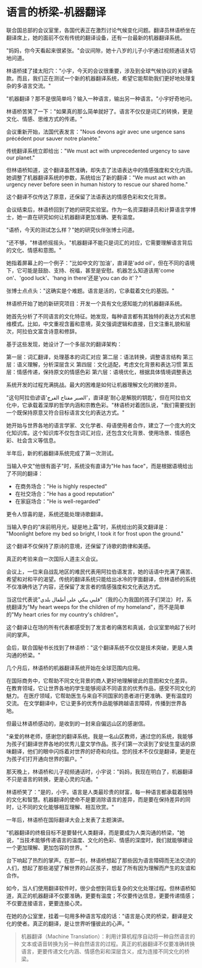 # 语言的桥梁-机器翻译

联合国总部的会议室里，各国代表正在激烈讨论气候变化问题。翻译员林语桥坐在翻译席上，她的面前不仅有传统的翻译设备，还有一台最新的机器翻译系统。

"妈妈，你今天看起来很紧张。"会议间隙，她十八岁的儿子小宇通过视频通话关切地问道。

林语桥揉了揉太阳穴："小宇，今天的会议很重要，涉及到全球气候协议的关键条款。而且，我们正在测试一个新的机器翻译系统，希望它能帮助我们更好地处理复杂的多语言交流。"

"机器翻译？那不是很简单吗？输入一种语言，输出另一种语言。"小宇好奇地问。

林语桥苦笑了一下："如果真的那么简单就好了。语言不仅仅是词汇的转换，更是文化、情感、思维方式的传递。"

会议重新开始，法国代表发言："Nous devons agir avec une urgence sans précédent pour sauver notre planète."

传统翻译系统立即给出："We must act with unprecedented urgency to save our planet."

但林语桥知道，这个翻译虽然准确，却失去了法语表达中的情感强度和文化内涵。她调整了机器翻译系统的参数，系统给出了新的翻译："We must act with an urgency never before seen in human history to rescue our shared home."

这个翻译不仅传达了原意，还保留了法语表达的情感色彩和文化背景。

会议结束后，林语桥回到了她的研究实验室。作为一名资深翻译员和计算语言学博士，她一直在研究如何让机器翻译更加准确、更有温度。

"语桥，今天的测试怎么样？"她的研究伙伴张博士问道。

"还不够，"林语桥摇摇头，"机器翻译不能只是词汇的对应，它需要理解语言背后的文化、情感和意图。"

她指着屏幕上的一个例子："比如中文的'加油'，直译是'add oil'，但在不同的语境下，它可能是鼓励、支持、祝福，甚至是安慰。机器怎么知道该用'come on'、'good luck'、'hang in there'还是'you can do it'？"

张博士点点头："这确实是个难题。语言是活的，它承载着文化的基因。"

林语桥开始了她的新研究项目：开发一个具有文化感知能力的机器翻译系统。

她首先分析了不同语言的文化特征。她发现，每种语言都有其独特的表达方式和思维模式。比如，中文重视含蓄和意境，英文强调逻辑和直接，日文注重礼貌和层次，阿拉伯文富含诗意和修辞。

基于这些发现，她设计了一个多层次的翻译架构：

第一层：词汇翻译，处理基本的词汇对应
第二层：语法转换，调整语言结构
第三层：语义理解，分析深层含义
第四层：文化适配，考虑文化背景和表达习惯
第五层：情感传递，保持原文的情感色彩
第六层：语境优化，根据具体情境调整表达

系统开发的过程充满挑战。最大的困难是如何让机器理解文化的微妙差异。

"这句阿拉伯谚语'الصبر مفتاح الفرج'，直译是'耐心是解脱的钥匙'，但在阿拉伯文化中，它承载着深厚的哲学内涵和宗教色彩。"林语桥对着团队说，"我们需要找到一个既保持原意又符合目标语言文化的表达方式。"

她开始与世界各地的语言学家、文化学者、母语使用者合作，建立了一个庞大的文化知识库。这个知识库不仅包含词汇对应，还包含文化背景、使用场景、情感色彩、社会含义等信息。

半年后，新的机器翻译系统完成了第一次测试。

当输入中文"他很有面子"时，系统没有直译为"He has face"，而是根据语境给出了不同的翻译：
- 在商务场合："He is highly respected"
- 在社交场合："He has a good reputation"
- 在家庭场合："He is well-regarded"

更令人惊喜的是，系统还能处理诗歌翻译。

当输入李白的"床前明月光，疑是地上霜"时，系统给出的英文翻译是：
"Moonlight before my bed so bright,
I took it for frost upon the ground."

这个翻译不仅保持了原诗的意境，还保留了诗歌的韵律和美感。

真正的考验来自一次国际人道主义会议。

会议上，一位来自战乱地区的难民代表用阿拉伯语发言，她的话语中充满了痛苦、希望和对和平的渴望。传统的翻译系统只能给出冰冷的字面翻译，但林语桥的系统不仅准确传达了内容，还保留了发言者的情感强度和文化表达方式。

当这位代表说"قلبي يبكي على أطفال بلدي"（我的心为我国的孩子们哭泣）时，系统翻译为"My heart weeps for the children of my homeland"，而不是简单的"My heart cries for my country's children"。

这个翻译让在场的所有代表都感受到了发言者的痛苦和真诚，会议室里响起了长时间的掌声。

会后，联合国秘书长找到了林语桥："这个翻译系统不仅仅是技术突破，更是人类沟通的桥梁。"

几个月后，林语桥的机器翻译系统开始在全球范围内应用。

在国际商务中，它帮助不同文化背景的商人更好地理解彼此的意图和文化差异。
在教育领域，它让世界各地的学生能够阅读不同语言的优秀作品，感受不同文化的魅力。
在医疗领域，它帮助医生与来自不同国家的患者进行更准确、更有温度的交流。
在文学翻译中，它让更多的优秀作品能够跨越语言障碍，传播到世界各地。

但最让林语桥感动的，是收到的一封来自偏远山区的感谢信。

"亲爱的林老师，感谢您的翻译系统。我是一名山区教师，通过您的系统，我能够为孩子们翻译世界各地的优秀儿童文学作品。孩子们第一次读到了安徒生童话的原味翻译，他们的眼中闪烁着对世界的好奇和向往。您的技术不仅仅是翻译，更是在为孩子们打开通向世界的窗户。"

那天晚上，林语桥和儿子视频通话时，小宇说："妈妈，我现在明白了，机器翻译不只是语言的转换，更是心灵的沟通。"

林语桥笑了："是的，小宇。语言是人类最珍贵的财富，每一种语言都承载着独特的文化和智慧。机器翻译的使命不是要消除语言的差异，而是要在保持差异的同时，让不同的文化能够相互理解、相互欣赏。"

一年后，林语桥在国际翻译大会上发表了主题演讲。

"机器翻译的终极目标不是要替代人类翻译，而是要成为人类沟通的桥梁，"她说，"当技术能够传递语言的温度、文化的色彩、情感的深度时，我们就能够建设一个更加理解、更加包容的世界。"

台下响起了热烈的掌声。在那一刻，林语桥想起了那些因为语言障碍而无法交流的人们，想起了那些渴望了解世界的山区孩子，想起了所有因为理解而产生的友谊和合作。

如今，当人们使用翻译软件时，很少会想到背后复杂的文化处理过程。但林语桥知道，真正的机器翻译不仅要准确，更要有温度；不仅要传达信息，更要传递情感；不仅要连接语言，更要连接心灵。

在她的办公室里，挂着一句用多种语言写成的话："语言是心灵的桥梁，翻译是文化的使者。真正的翻译，是让世界听懂彼此的心声。"

> 机器翻译（Machine Translation）：利用计算机程序自动将一种自然语言的文本或语音转换为另一种自然语言的过程。真正的机器翻译不仅要准确转换语言，更要传递文化内涵、情感色彩和深层含义，成为连接不同文化的桥梁。 